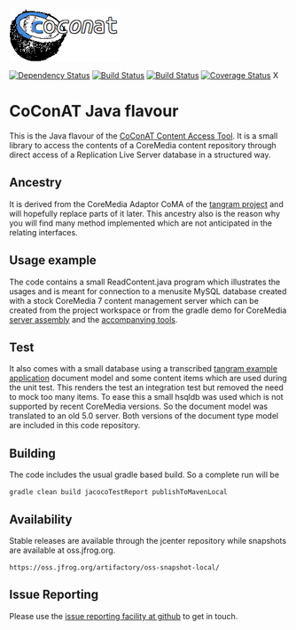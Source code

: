 ![CoConAT](https://raw.githubusercontent.com/mgoellnitz/coconat/master/template/coconat-small.png)

[![Dependency Status](https://www.versioneye.com/user/projects/554fbbe8f7db0da74e000154/badge.svg?style=flat)](https://www.versioneye.com/user/projects/554fbbe8f7db0da74e000154)
[![Build Status](https://travis-ci.org/mgoellnitz/coconat.java.svg?branch=master)](https://travis-ci.org/mgoellnitz/coconat.java)
[![Build Status](https://gitlab.com/mgoellnitz/coconat.java/badges/master/build.svg)](https://gitlab.com/mgoellnitz/coconat.java/pipelines)
[![Coverage Status](https://coveralls.io/repos/github/mgoellnitz/coconat.java/badge.svg?branch=master)](https://coveralls.io/github/mgoellnitz/coconat.java?branch=master)
X

# CoConAT Java flavour

This is the Java flavour of the [CoConAT Content Access Tool](http://mgoellnitz.github.io/coconat/).
It is a small library to access the contents of a CoreMedia content repository 
through direct access of  a Replication Live Server database in a structured 
way.

## Ancestry

It is derived from the CoreMedia Adaptor CoMA of the [tangram project](https://github.com/mgoellnitz/tangram)
and will hopefully replace parts of it later. This ancestry also is the reason 
why you will find many method implemented which are not anticipated in the 
relating interfaces.

## Usage example

The code contains a small ReadContent.java program which illustrates the usages 
and is meant for connection to a menusite MySQL database created with a stock 
CoreMedia 7 content management server which can be created from the project 
workspace or from the gradle demo for CoreMedia [server assembly](https://github.com/mgoellnitz/cm-cms-webapp)
and the [accompanying tools](https://github.com/mgoellnitz/cm-cms-tools).

## Test

It also comes with a small database using a transcribed [tangram example
application](https://github.com/mgoellnitz/tangram-examples) document model and
some content items which are used during the unit test. This renders the test an
integration test but removed the need to mock too many items. To ease this a 
small hsqldb was used which is not supported by recent CoreMedia versions. So 
the document model was translated to an old 5.0 server. Both versions of the 
document type model are included in this code repository.

## Building

The code includes the usual gradle based build. So a complete run will be

```
gradle clean build jacocoTestReport publishToMavenLocal
```

## Availability

Stable releases are available through the jcenter repository while snapshots are 
available at oss.jfrog.org.

```
https://oss.jfrog.org/artifactory/oss-snapshot-local/
```

## Issue Reporting

Please use the [issue reporting facility at github](https://github.com/mgoellnitz/coconat.java/issues) 
to get in touch.
